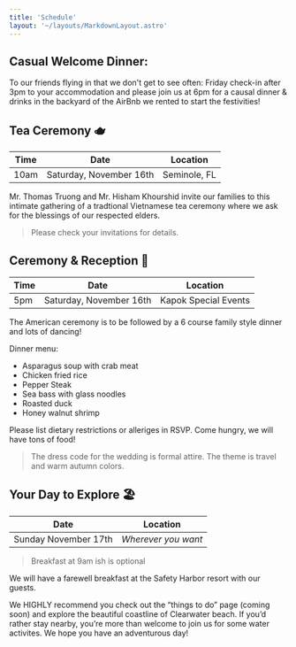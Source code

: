 ```yaml
---
title: 'Schedule'
layout: '~/layouts/MarkdownLayout.astro'
---
```


## Casual Welcome Dinner: 

To our friends flying in that we don't get to see often: Friday check-in after 3pm to your accommodation and please join us at 6pm for a causal dinner & drinks in the backyard of the AirBnb we rented to start the festivities!

## Tea Ceremony 🫖

| Time     | Date                   | Location       |
| -------- | ---------------------- | -------------- |
| 10am | Saturday, November 16th | Seminole, FL |

Mr. Thomas Truong and Mr. Hisham Khourshid invite our families to this intimate gathering of a tradtional Vietnamese tea ceremony where we ask for the blessings of our respected elders.

>Please check your invitations for details.

## Ceremony & Reception 💍

| Time | Date                   | Location   |
| ---- | ---------------------- | ---------- |
| 5pm  | Saturday, November 16th | Kapok Special Events |

The American ceremony is to be followed by a 6 course family style dinner and lots of dancing! 

Dinner menu:
- Asparagus soup with crab meat
- Chicken fried rice
- Pepper Steak
- Sea bass with glass noodles
- Roasted duck
- Honey walnut shrimp

Please list dietary restrictions or alleriges in RSVP. Come hungry, we will have tons of food!

> The dress code for the wedding is formal attire. The theme is travel and warm autumn colors.


## Your Day to Explore 🏖️

| Date                 | Location            |
| -------------------- | ------------------- |
| Sunday November 17th | _Wherever you want_ |

> Breakfast at 9am ish is optional

We will have a farewell breakfast at the Safety Harbor resort with our guests.

We HIGHLY recommend you check out the “things to do” page (coming soon) and explore the beautiful coastline of Clearwater beach. If you’d rather stay nearby, you’re more than welcome to join us for some water activites. We hope you have an adventurous day!
